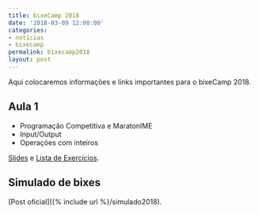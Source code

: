 ```yaml
---
title: bixeCamp 2018
date: '2018-03-09 12:00:00'
categories:
- noticias
- bixecamp
permalink: bixecamp2018
layout: post
---
```


Aqui colocaremos informações e links importantes para o bixeCamp 2018.

## Aula 1
- Programação Competitiva e MaratonIME
- Input/Output
- Operações com inteiros

[Slides](https://slides.com/victorsenam/bixecamp2018-01/) e [Lista de Exercícios](https://docs.google.com/spreadsheets/d/1HhwY-lslAjU7bebiImGcdWWT1jyuVvm3ttp-8gJS3Rg/edit#gid=0).

## Simulado de bixes
[Post oficial]({% include url %}/simulado2018).
